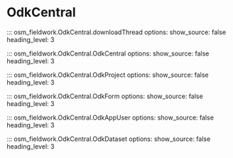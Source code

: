 # OdkCentral

::: osm_fieldwork.OdkCentral.downloadThread
options:
show_source: false
heading_level: 3

::: osm_fieldwork.OdkCentral.OdkCentral
options:
show_source: false
heading_level: 3

::: osm_fieldwork.OdkCentral.OdkProject
options:
show_source: false
heading_level: 3

::: osm_fieldwork.OdkCentral.OdkForm
options:
show_source: false
heading_level: 3

::: osm_fieldwork.OdkCentral.OdkAppUser
options:
show_source: false
heading_level: 3

::: osm_fieldwork.OdkCentral.OdkDataset
options:
show_source: false
heading_level: 3
